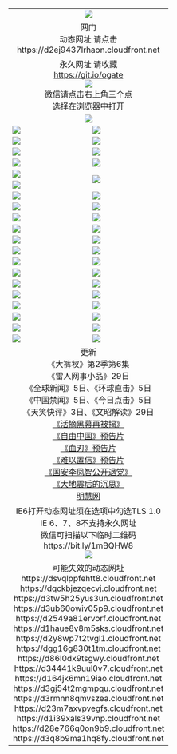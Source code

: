 ﻿<table>
  <tr></tr>
  <tr><td colspan=2 align=center><img src="https://cloud.githubusercontent.com/assets/11880933/13434984/f430fae2-e012-11e5-814f-c2df1e82b247.jpg" /></td></tr>
  <tr><td colspan=2 align=center>网门<br>动态网址 请点击
<br>https://d2ej9437lrhaon.cloudfront.net
    </td>
  </tr>
  <tr>
    <td colspan=2 align=center>永久网址 请收藏<br/><a href="https://git.io/ogate" target="_blank">https://git.io/ogate</a><br/><a href="https://d2ej9437lrhaon.cloudfront.net/Up/0WMGDL2.png" target="_blank"><img src="https://d2ej9437lrhaon.cloudfront.net/Up/0WMGD2.png"/></a>
    <br>微信请点击右上角三个点<br>选择在浏览器中打开<br></td>
  </tr>
  <tr>
    <td colspan=2 align=center><a href="https://d2ej9437lrhaon.cloudfront.net/ogUP.aspx?name=0oGate.apk" target="_blank"><img src="https://d2ej9437lrhaon.cloudfront.net/Up/0WMAZ.jpg" /></a></td>
  </tr>
  <tr>
    <td><a href="https://d2ej9437lrhaon.cloudfront.net/ogNice.aspx" target="_blank"><img src="https://d2ej9437lrhaon.cloudfront.net/Up/0WCYY.jpg" /></a></td>
    <td><a href="https://d2ej9437lrhaon.cloudfront.net/onCO.aspx?ob=600%E4%BA%8B%E7%89%A9&op=%E5%A2%9E%E5%88%A0%E6%94%B9&args=WH1~%23%E7%B1%BB%E5%9E%8B6%E6%96%B0%E9%97%BB%7c%23%E7%B1%BB%E5%9E%8B6%E8%AF%84%E8%AE%BA&mode=" target="_blank"><img src="https://d2ej9437lrhaon.cloudfront.net/Up/0WZTT.jpg" /></a></td> 
  </tr>
  <tr>
    <td><a href="https://d2ej9437lrhaon.cloudfront.net/ogDY.aspx" target="_blank"><img src="https://d2ej9437lrhaon.cloudfront.net/Up/0FK.jpg" /></a></td>
    <td><a href="https://d2ej9437lrhaon.cloudfront.net/ogST.aspx" target="_blank"><img src="https://d2ej9437lrhaon.cloudfront.net/Up/0ST.jpg" /></a></td> 
  </tr>
  <tr>
    <!--td rowspan=2><a href="https://d2ej9437lrhaon.cloudfront.net/ogUP.aspx?name=WJ.mp4&count=T:1,480P:1" target="_blank"><img src="https://d2ej9437lrhaon.cloudfront.net/Up/WJ.jpg" /></a></td-->
    <td><a href="https://d2ej9437lrhaon.cloudfront.net/ogUP.aspx?name=11DKC.mp4&count=T:2,2:6,1:16" target="_blank"><img src="https://d2ej9437lrhaon.cloudfront.net/Up/11DKC.jpg" /></a></td> 
    <td><div><a href="https://d2ej9437lrhaon.cloudfront.net/ogUP.aspx?name=LRWS.mp4&count=7B:8,6B:44,5A:10,5B:35,4A:14,4B:19,3A:10,3B:26,2A:16,2B:21,1A:23,1B:29&current=7B:8" target="_blank"><img src="https://d2ej9437lrhaon.cloudfront.net/Up/LRWS.jpg" /></a></td>
   </tr>
  <tr>
    <td><a href="https://d2ej9437lrhaon.cloudfront.net/ogUP.aspx?name=LRSH.mp4&count=W:13,2:10" target="_blank"><img src="https://d2ej9437lrhaon.cloudfront.net/Up/LRSH.jpg" /></a></td>
    <td><a href="https://d2ej9437lrhaon.cloudfront.net/ogNiceVedio.aspx" target="_blank"><img src="https://d2ej9437lrhaon.cloudfront.net/Up/TGKDY.jpg" /></a></td>
  </tr>
  <tr>
    <td><a href="https://d2ej9437lrhaon.cloudfront.net/ogUP.aspx?name=JQR.mp4&count=2" target="_blank"><img src="https://d2ej9437lrhaon.cloudfront.net/Up/JQR.jpg" /></a></td>   
    <td rowspan=2><a href="https://d2ej9437lrhaon.cloudfront.net/ogUP.aspx?name=JP.mp4&count=9" target="_blank"><img src="https://d2ej9437lrhaon.cloudfront.net/Up/JP.jpg" /></td>
  </tr>
  <tr>
    <td><a href="https://d2ej9437lrhaon.cloudfront.net/ogUP.aspx?name=WH.mp4" target="_blank"><img src="https://d2ej9437lrhaon.cloudfront.net/Up/WH.jpg" /></a></td>
  </tr>
  <tr>
    <td><a href="https://d2ej9437lrhaon.cloudfront.net/ogUP.aspx?name=SSZJ.mp4&count=SP:6,480P:9" target="_blank"><img src="https://d2ej9437lrhaon.cloudfront.net/Up/SSZJ.jpg" /></a></td>
    <td><a href="https://d2ej9437lrhaon.cloudfront.net/ogUP.aspx?name=ZY.mp4&count=2015:16" target="_blank"><img src="https://d2ej9437lrhaon.cloudfront.net/Up/ZY.jpg" /></a</td>
  </tr>
  <tr>
    <td><a href="https://d2ej9437lrhaon.cloudfront.net/ogUP.aspx?name=XTFY.mp4&count=B:2,A:24" target="_blank"><img src="https://d2ej9437lrhaon.cloudfront.net/Up/XTFY.jpg" /></a></td>
    <td><a href="https://d2ej9437lrhaon.cloudfront.net/ogUP.aspx?name=1XQK.mp4&count=13" target="_blank"><img src="https://d2ej9437lrhaon.cloudfront.net/Up/1XQK.jpg" /></a</td>
  </tr>
  <tr>
    <td><a href="https://d2ej9437lrhaon.cloudfront.net/ogUP.aspx?name=1LYF.mp4&count=2" target="_blank"><img src="https://d2ej9437lrhaon.cloudfront.net/Up/1LYF0.jpg" /></a></td>
    <td><a href="https://d2ej9437lrhaon.cloudfront.net/ogUP.aspx?name=1ZGC.mp4&count=6" target="_blank"><img src="https://d2ej9437lrhaon.cloudfront.net/Up/1ZGC0.jpg" /></a></td>
  </tr>
  <tr>
    <td><a href="https://d2ej9437lrhaon.cloudfront.net/ogUP.aspx?name=1ZKM.mp4&count=3&current=3" target="_blank"><img src="https://d2ej9437lrhaon.cloudfront.net/Up/1ZKM0.jpg" /></a></td>  
    <td><a href="https://d2ej9437lrhaon.cloudfront.net/ogUP.aspx?name=1WWY.mp4&count=6&current=6" target="_blank"><img src="https://d2ej9437lrhaon.cloudfront.net/Up/1WWY0.jpg" /></a></td>
  </tr>
  <tr>
    <td><a href="https://d2ej9437lrhaon.cloudfront.net/ogUP.aspx?name=10JGY.mp4&count=3" target="_blank"><img src="https://d2ej9437lrhaon.cloudfront.net/Up/10JGY0.jpg" /></a></td>
    <td><a href="https://d2ej9437lrhaon.cloudfront.net/ogUP.aspx?name=10CYS.mp4&count=2" target="_blank"><img src="https://d2ej9437lrhaon.cloudfront.net/Up/10CYS0.jpg" /></a></td>
  </tr>
  <tr>
    <td><a href="https://d2ej9437lrhaon.cloudfront.net/ogUP.aspx?name=4SQQ.mp4&count=201603:5,201602:20,201601:21&current=201603:5" target="_blank"><img src="https://d2ej9437lrhaon.cloudfront.net/Up/4SQQ0.jpg"/></a></td>
    <td><a href="https://d2ej9437lrhaon.cloudfront.net/ogUP.aspx?name=4SHQ.mp4&count=201603:5,201602:27,201601:28&current=201603:5" target="_blank"><img src="https://d2ej9437lrhaon.cloudfront.net/Up/4SHQ0.jpg"/></a></td>
  </tr>
  <tr>
    <td><a href="https://d2ej9437lrhaon.cloudfront.net/ogUP.aspx?name=4SZG.mp4&count=201603:5,201602:21,201601:23&current=201603:5" target="_blank"><img src="https://d2ej9437lrhaon.cloudfront.net/Up/4SZG0.jpg"/></a></td>
    <td><a href="https://d2ej9437lrhaon.cloudfront.net/ogUP.aspx?name=4SDJ.mp4&count=201603A:5,201603B:4,201602A:24,201602B:7,201601A:48,201601B:6&current=201603A:5" target="_blank"><img src="https://d2ej9437lrhaon.cloudfront.net/Up/4SDJ0.jpg"/></a></td>
  </tr>
  <tr>
    <td><a href="https://d2ej9437lrhaon.cloudfront.net/ogUP.aspx?name=4CTX.mp4&count=201603:1,201602:3,201601:4&current=201603:1" target="_blank"><img src="https://d2ej9437lrhaon.cloudfront.net/Up/4CTX0.jpg"/></a></td>
    <td><a href="https://d2ej9437lrhaon.cloudfront.net/ogUP.aspx?name=4CWZ.mp4&count=201602:4,201601:4&current=201602:4" target="_blank"><img src="https://d2ej9437lrhaon.cloudfront.net/Up/4CWZ0.jpg"/></a></td>
  </tr>
  <tr>
    <td><a href="https://d2ej9437lrhaon.cloudfront.net/onUP.aspx?name=https://d2t6x1lwzcff38.cloudfront.net/" target="_blank"><img src="https://d2ej9437lrhaon.cloudfront.net/Up/0DTW.jpg"/></a></td>
    <td><a href="https://d2ej9437lrhaon.cloudfront.net/onUP.aspx?name=https://d240ns8up8earz.cloudfront.net/acenter/" target="_blank"><img src="https://d2ej9437lrhaon.cloudfront.net/Up/0TDW.jpg" /></a></td>
  </tr>
  <tr>
    <td><a href="https://d2ej9437lrhaon.cloudfront.net/onUP.aspx?name=https://d4508d6vomz2p.cloudfront.net/gb/nsc413.htm" target="_blank"><img src="https://d2ej9437lrhaon.cloudfront.net/Up/0DJY.jpg" /></a></td>
    <td><a href="https://d2ej9437lrhaon.cloudfront.net/onUP.aspx?name=https://d3bxwq7vzudb5l.cloudfront.net/xtr/gb/prog204.html" target="_blank"><img src="https://d2ej9437lrhaon.cloudfront.net/Up/0XTR.jpg" /></a></td>
  </tr>
  <tr>
    <td><a href="https://d2ej9437lrhaon.cloudfront.net/onUP.aspx?name=https://d3aj00iefsmfgc.cloudfront.net/" target="_blank"><img src="https://d2ej9437lrhaon.cloudfront.net/Up/0MHW.jpg" /></a></td>
    <td><a href="https://d2ej9437lrhaon.cloudfront.net/onUP.aspx?name=https://d1lcj91uv80klr.cloudfront.net/" target="_blank"><img src="https://d2ej9437lrhaon.cloudfront.net/Up/0ZJW.jpg" /></a></td>
  </tr>
  <tr>
    <td><a href="https://d2ej9437lrhaon.cloudfront.net/ogUP.aspx?name=0FG.zip" target="_blank"><img src="https://d2ej9437lrhaon.cloudfront.net/Up/0FG.jpg" /></a></td>
    <td><a href="https://d2ej9437lrhaon.cloudfront.net/ogUP.aspx?name=0FGA.apk" target="_blank"><img src="https://d2ej9437lrhaon.cloudfront.net/Up/0FGA.jpg" /></a></td>
  </tr>
  <tr>
    <td><a href="https://d2ej9437lrhaon.cloudfront.net/ogUP.aspx?name=0U.zip" target="_blank"><img src="https://d2ej9437lrhaon.cloudfront.net/Up/0U.jpg" /></a></td>
    <td><a href="https://d2ej9437lrhaon.cloudfront.net/ogUP.aspx?name=0UA.apk" target="_blank"><img src="https://d2ej9437lrhaon.cloudfront.net/Up/0UA.jpg" /></a></td>
  </tr>
  <tr>
    <td><a href="https://d2ej9437lrhaon.cloudfront.net/ogUP.aspx?name=0iPPOTV.zip" target="_blank"><img src="https://d2ej9437lrhaon.cloudfront.net/Up/0iPPOTV.jpg" /></a></td>
    <td><a href="https://d2ej9437lrhaon.cloudfront.net/ogUP.aspx?name=0iNTD.apk" target="_blank"><img src="https://d2ej9437lrhaon.cloudfront.net/Up/0iNTD.jpg" /></a></td>
  </tr>
  <tr>
    <td colspan=2 align=center>更新<br>
      《大裤衩》第2季第6集<br>
      《雷人网事小品》29日<br>
      《全球新闻》5日、《环球直击》5日<br>
      《中国禁闻》5日、《今日点击》5日<br>
      《天笑快评》3日、《文昭解读》29日<br>
      <a href="https://d2ej9437lrhaon.cloudfront.net/ogUP.aspx?name=SSZJ480P9.mp4" target="_blank">《活摘黑幕再被揭》</a><br>
      <a href="https://d2ej9437lrhaon.cloudfront.net/ogUP.aspx?name=11ZYZG0.mp4" target="_blank">《自由中国》预告片</a><br>
      <a href="https://d2ej9437lrhaon.cloudfront.net/ogUP.aspx?name=11XR.mp4" target="_blank">《血刃》预告片</a><br>
      <a href="https://d2ej9437lrhaon.cloudfront.net/ogUP.aspx?name=11NYZX.mp4&count=2" target="_blank">《难以置信》预告片</a><br>
      <a href="https://d2ej9437lrhaon.cloudfront.net/ogUP.aspx?name=4LFZ.mp4" target="_blank">《国安李凤智公开退党》</a><br>
      <a href="https://d2ej9437lrhaon.cloudfront.net/ogUP.aspx?name=4DDZHDCS.mp4" target="_blank">《大地震后的沉思》</a><br>
      <a href="https://d2ej9437lrhaon.cloudfront.net/onUP.aspx?name=https://www.minghui.org/" target="_blank">明慧网</a></td>
    </td>
  </tr>
  <tr>
    <td colspan=2 align=center>IE6打开动态网址须在选项中勾选TLS 1.0<br/>IE 6、7、8不支持永久网址<br/>
      微信可扫描以下临时二维码<br/>https://bit.ly/1mBQHW8<br/><a href="https://d2ej9437lrhaon.cloudfront.net/Up/0WMGDL3.png" target="_blank"><img src="https://d2ej9437lrhaon.cloudfront.net/Up/0WMGD3.png"/></a><br>
  </tr>
  <tr>
    <td colspan=2 align=center>可能失效的动态网址
<br>https://dsvqlppfehtt8.cloudfront.net
<br>https://dqckbjezqecvj.cloudfront.net
<br>https://d3tw5h25yus3un.cloudfront.net
<br>https://d3ub60owiv05p9.cloudfront.net
<br>https://d2549a81ervorf.cloudfront.net
<br>https://d1haue8v8m5sks.cloudfront.net
<br>https://d2y8wp7t2tvgl1.cloudfront.net
<br>https://dgg16g830t1tm.cloudfront.net
<br>https://d86l0dx9tsgwy.cloudfront.net
<br>https://d34441k9uul0v7.cloudfront.net
<br>https://d164jk6mn19iao.cloudfront.net
<br>https://d3gj54t2mgmpqu.cloudfront.net
<br>https://d3rmnn8qmvszea.cloudfront.net
<br>https://d23m7axvpvegfs.cloudfront.net
<br>https://d1i39xals39vnp.cloudfront.net
<br>https://d28e766q0on9b9.cloudfront.net
<br>https://d3q8b9ma1hq8fy.cloudfront.net
    </td>
  </tr>
</table>
